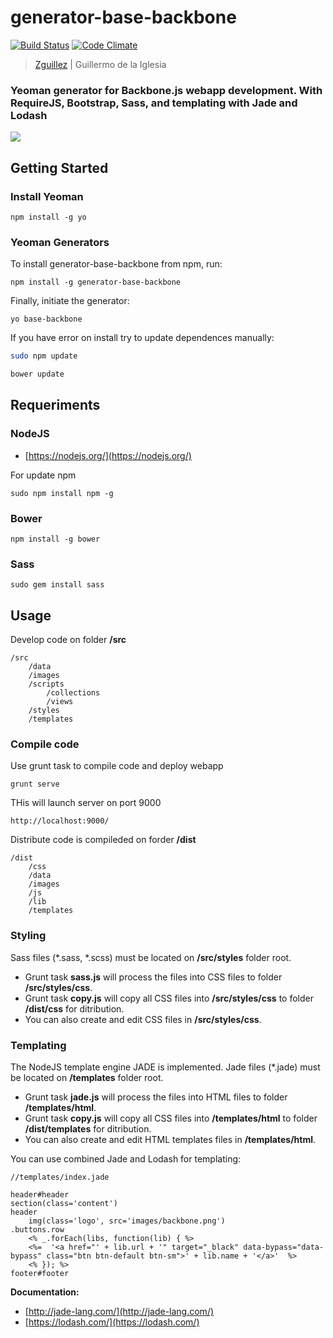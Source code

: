 # generator-base-backbone

[![Build Status](https://secure.travis-ci.org/zguillez/generator-base-backbone.png?branch=master)](https://travis-ci.org/zguillez/generator-base-backbone) [![Code Climate](https://codeclimate.com/github/zguillez/generator-base-backbone/badges/gpa.svg)](https://codeclimate.com/github/zguillez/generator-base-backbone)

> [Zguillez](https://zguillez.io) | Guillermo de la Iglesia

### Yeoman generator for Backbone.js webapp development. With RequireJS, Bootstrap, Sass, and templating with Jade and Lodash

![](http://zguillez.github.io/img/backbone.png)

## Getting Started

### Install Yeoman

	npm install -g yo

### Yeoman Generators

To install generator-base-backbone from npm, run:

	npm install -g generator-base-backbone

Finally, initiate the generator:

	yo base-backbone

If you have error on install try to update dependences manually:

```bash
sudo npm update
```
```bash
bower update
```

## Requeriments

### NodeJS

* [https://nodejs.org/](https://nodejs.org/)

For update npm

	sudo npm install npm -g

### Bower

	npm install -g bower

### Sass

	sudo gem install sass

## Usage

Develop code on folder **/src**

	/src
		/data
		/images
		/scripts
			/collections
			/views
		/styles
		/templates
		
### Compile code

Use grunt task to compile code and deploy webapp

	grunt serve
	
THis will launch server on port 9000

	http://localhost:9000/
	
Distribute code is compileded on forder **/dist**

	/dist
		/css
		/data
		/images
		/js
		/lib
		/templates
		
### Styling

Sass files (\*.sass, \*.scss) must be located on **/src/styles** folder root.

* Grunt task **sass.js** will process the files into CSS files to folder **/src/styles/css**.
* Grunt task **copy.js** will copy all CSS files into **/src/styles/css** to folder **/dist/css** for ditribution.
* You can also create and edit CSS files in **/src/styles/css**.

### Templating

The NodeJS template engine JADE is implemented. Jade files (\*.jade) must be located on **/templates** folder root.

* Grunt task **jade.js** will process the files into HTML files to folder **/templates/html**.
* Grunt task **copy.js** will copy all CSS files into **/templates/html** to folder **/dist/templates** for ditribution.
* You can also create and edit HTML templates files in **/templates/html**.


You can use combined Jade and Lodash for templating:

	//templates/index.jade
	
	header#header
	section(class='content')
	header
		img(class='logo', src='images/backbone.png')
	.buttons.row
		<% _.forEach(libs, function(lib) { %>
		<%=  '<a href="' + lib.url + '" target="_black" data-bypass="data-bypass" class="btn btn-default btn-sm">' + lib.name + '</a>'  %>
		<% }); %>
	footer#footer
	
**Documentation:**

* [http://jade-lang.com/](http://jade-lang.com/)
* [https://lodash.com/](https://lodash.com/)




